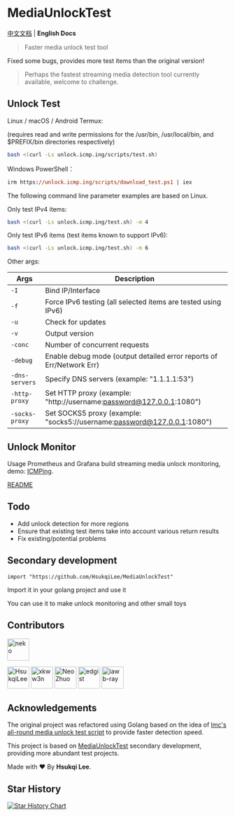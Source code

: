 # MediaUnlockTest

[中文文档](https://github.com/HsukqiLee/MediaUnlockTest/blob/main/README.md) | **English Docs**

> Faster media unlock test tool

Fixed some bugs, provides more test items than the original version!

> Perhaps the fastest streaming media detection tool currently available, welcome to challenge.

## Unlock Test

Linux / macOS / Android Termux:

(requires read and write permissions for the /usr/bin, /usr/local/bin, and $PREFIX/bin directories respectively)

```bash
bash <(curl -Ls unlock.icmp.ing/scripts/test.sh)
```

Windows PowerShell：

```ps
irm https://unlock.icmp.ing/scripts/download_test.ps1 | iex
```

The following command line parameter examples are based on Linux.

Only test IPv4 items:

```bash
bash <(curl -Ls unlock.icmp.ing/test.sh) -m 4
```

Only test IPv6 items (test items known to support IPv6):

```bash
bash <(curl -Ls unlock.icmp.ing/test.sh) -m 6
```

Other args:

|Args|Description|
|-|-|
|`-I`|Bind IP/Interface|
|`-f`|Force IPv6 testing (all selected items are tested using IPv6)|
|`-u`|Check for updates|
|`-v`|Output version|
|`-conc`|Number of concurrent requests|
|`-debug`|Enable debug mode (output detailed error reports of Err/Network Err)|
|`-dns-servers`|Specify DNS servers (example: "1.1.1.1:53")|
|`-http-proxy`|Set HTTP proxy (example: "http://username:password@127.0.0.1:1080")|
|`-socks-proxy`|Set SOCKS5 proxy (example: "socks5://username:password@127.0.0.1:1080")|

## Unlock Monitor

Usage Prometheus and Grafana build streaming media unlock monitoring, demo: [ICMPing](https://icmp.ing/service).


[README](https://github.com/HsukqiLee/MediaUnlockTest/blob/main/monitor/readme.md)

## Todo

- Add unlock detection for more regions
- Ensure that existing test items take into account various return results
- Fix existing/potential problems

## Secondary development

```golang
import "https://github.com/HsukqiLee/MediaUnlockTest"
```

Import it in your golang project and use it

You can use it to make unlock monitoring and other small toys

## Contributors

<!--GAMFC_DELIMITER--><a href="https://github.com/nkeonkeo" title="neko"><img src="https://avatars.githubusercontent.com/u/36293036?v=4" width="50;" alt="neko"/></a>
<a href="https://github.com/HsukqiLee" title="HsukqiLee"><img src="https://avatars.githubusercontent.com/u/79034142?v=4" width="50;" alt="HsukqiLee"/></a>
<a href="https://github.com/xkww3n" title="xkww3n"><img src="https://avatars.githubusercontent.com/u/30206355?v=4" width="50;" alt="xkww3n"/></a>
<a href="https://github.com/oif" title="Neo Zhuo"><img src="https://avatars.githubusercontent.com/u/6374269?v=4" width="50;" alt="Neo Zhuo"/></a>
<a href="https://github.com/edgist" title="edgist"><img src="https://avatars.githubusercontent.com/u/34343603?v=4" width="50;" alt="edgist"/></a>
<a href="https://github.com/iawb-ray" title="iawb-ray"><img src="https://avatars.githubusercontent.com/u/49180084?v=4" width="50;" alt="iawb-ray"/></a><!--GAMFC_DELIMITER_END-->

## Acknowledgements

The original project was refactored using Golang based on the idea of [lmc's all-round media unlock test script](https://github.com/lmc999/RegionRestrictionCheck) to provide faster detection speed.

This project is based on [MediaUnlockTest](https://github.com/nkeonkeo/MediaUnlockTest) secondary development, providing more abundant test projects.

Made with ❤️ By **Hsukqi Lee**.

## Star History

[![Star History Chart](https://api.star-history.com/svg?repos=HsukqiLee/MediaUnlockTest&type=Date)](https://star-history.com/#HsukqiLee/MediaUnlockTest&Date)